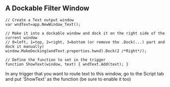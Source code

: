 ## A Dockable Filter Window

    // Create a Text output window
    var wndText=app.NewWindow_Text();

    // Make it into a dockable window and dock it on the right side of the current window
    // 0=left, 1=top, 2=right, 3=bottom (or remove the .Dock(...) part and dock it manually)
    window.MakeDocking(wndText.properties.hwnd).Dock(2 /*Right*/);

    // Define the function to set in the trigger
    function ShowText(window, text) { wndText.Add(text); }

In any trigger that you want to route text to this window, go to the Script tab and put 'ShowText' as the function (be sure to enable it too)

